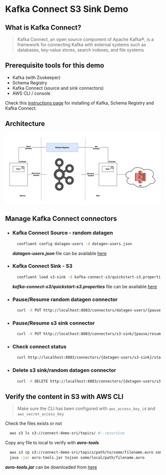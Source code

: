 # Kafka Connect S3 Sink Demo

## What is Kafka Connect?

> Kafka Connect, an open source component of Apache Kafka®, is a framework for connecting Kafka with 
external systems such as databases, key-value stores, search indexes, and file systems



## Prerequisite tools for this demo
 
  - Kafka (with Zookeeper)
  - Schema Registry
  - Kafka Connect (source and sink connectors)
  - AWS CLI / console
  
 Check this [instructions page](./INSTALL.md) for installing of Kafka, Schema Registry and Kafka Connect.


## Architecture

![Connect S3 sink architecture](./resources/connect-s3-sink-architecture.png)


## Manage Kafka Connect connectors


  - ### Kafka Connect Source - random datagen
      ```bash
        confluent config datagen-users -d datagen-users.json
      ```
      **_datagen-users.json_** file can be available [here](./resources/datagen-users.json) 
  

  - ### Kafka Connect Sink - S3 
      ```bash
        confluent load s3-sink -d kafka-connect-s3/quickstart-s3.properties
      ```
      **_kafka-connect-s3/quickstart-s3.properties_** file can be available [here](./resources/connect-s3-sink.properties)

  - ### Pause/Resume random datagen connector
      ```bash
        curl -X PUT http://localhost:8083/connectors/datagen-users/{pause/resume}
      ```
      
  - ### Pause/Resume s3 sink connector
      ```bash
        curl -X PUT http://localhost:8083/connectors/s3-sink/{pause/resume}
      ```
      
  - ### Check connect status
      ```bash
        curl http://localhost:8083/connectors/{datagen-users/s3-sink}/status
      ```
      
  - ### Delete s3 sink/random datagen connector
      ```bash
        curl -X DELETE http://localhost:8083/connectors/{datagen-users/s3-sink}
      ```
      
## Verify the content in S3 with AWS CLI

> Make sure the CLI has been configured with `aws_access_key_id` and `aws_secret_access_key`

Check the files exists or not

```bash
  aws s3 ls s3://connect-demo-sri/topics/ #--recursive
``` 

Copy any file to local to verify with _**avro-tools**_

```bash
  aws s3 cp s3://connect-demo-sri/topics/path/to/some/filename.avro some/local/path/
  java -jar avro-tools.jar tojson some/local/path/filename.avro
```

**_avro-tools.jar_** can be downloaded from [here](http://central.maven.org/maven2/org/apache/avro/avro-tools/1.8.2/avro-tools-1.8.2.jar)


      
  
